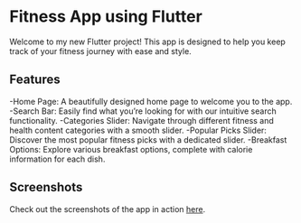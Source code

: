 # Fitness App using Flutter
Welcome to my new Flutter project! This app is designed to help you keep track of your fitness journey with ease and style. 

## Features
-Home Page: A beautifully designed home page to welcome you to the app.
-Search Bar: Easily find what you’re looking for with our intuitive search functionality.
-Categories Slider: Navigate through different fitness and health content categories with a smooth slider.
-Popular Picks Slider: Discover the most popular fitness picks with a dedicated slider.
-Breakfast Options: Explore various breakfast options, complete with calorie information for each dish.

## Screenshots
Check out the screenshots of the app in action [here](https://drive.google.com/drive/folders/1qPQnZjc7mWI7hiM55s5cw4eVM2OjnVjW?usp=sharing).
